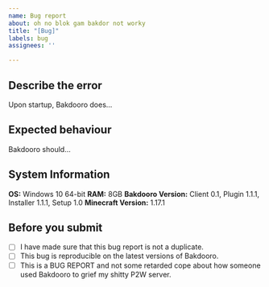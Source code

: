 ```yaml
---
name: Bug report
about: oh no blok gam bakdor not worky
title: "[Bug]"
labels: bug
assignees: ''

---
```


## Describe the error
Upon startup, Bakdooro does...

## Expected behaviour
Bakdooro should...

## System Information
**OS:** Windows 10 64-bit
**RAM:** 8GB
**Bakdooro Version:** Client 0.1, Plugin 1.1.1, Installer 1.1.1, Setup 1.0
**Minecraft Version:** 1.17.1

## Before you submit
- [ ] I have made sure that this bug report is not a duplicate.
- [ ] This bug is reproducible on the latest versions of Bakdooro.
- [ ] This is a BUG REPORT and not some retarded cope about how someone used Bakdooro to grief my shitty P2W server.
